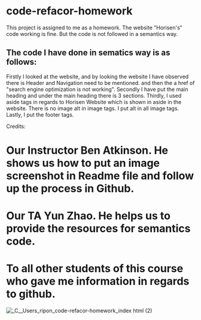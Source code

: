 # code-refacor-homework

This project is assigned to me as a homework. The website "Horisen's" code working is fine. But the code is not followed in a semantics way.

## The code I have done in sematics way is as follows:
Firstly I looked at the website, and by looking the website I have observed there is Header and Navigation need to be mentioned. and then the a href of "search engine optimization is not working".
Secondly I have put the main heading and under the main heading there is 3 sections.
Thirdly, I used aside tags in regards to Horisen Website which is shown in aside in the website.
There is no image alt in image tags. I put alt in all image tags.
Lastly, I put the footer tags.

Credits:
# Our Instructor Ben Atkinson. He shows us how to put an image screenshot in Readme file and follow up the process in Github.
# Our TA Yun Zhao. He helps us to provide the resources for semantics code.
# To all other students of this course who gave me information in regards to github.

![_C__Users_ripon_code-refacor-homework_index html (2)](https://user-images.githubusercontent.com/86772467/130708357-2d0cf3d5-2e24-480d-a65a-b87d8330f049.png)
